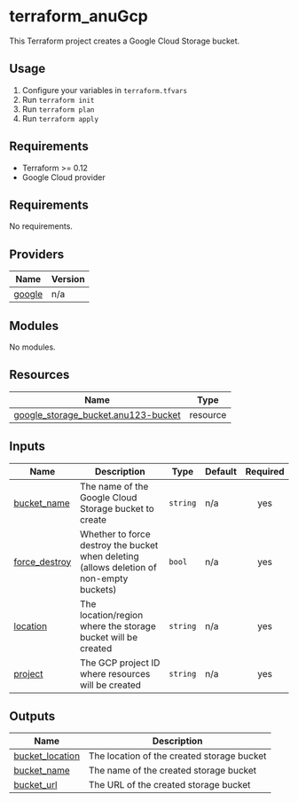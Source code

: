 # terraform_anuGcp

This Terraform project creates a Google Cloud Storage bucket.

## Usage

1. Configure your variables in `terraform.tfvars`
2. Run `terraform init`
3. Run `terraform plan`
4. Run `terraform apply`

## Requirements

- Terraform >= 0.12
- Google Cloud provider

<!-- BEGIN_TF_DOCS -->
## Requirements

No requirements.

## Providers

| Name | Version |
|------|---------|
| <a name="provider_google"></a> [google](#provider\_google) | n/a |

## Modules

No modules.

## Resources

| Name | Type |
|------|------|
| [google_storage_bucket.anu123-bucket](https://registry.terraform.io/providers/hashicorp/google/latest/docs/resources/storage_bucket) | resource |

## Inputs

| Name | Description | Type | Default | Required |
|------|-------------|------|---------|:--------:|
| <a name="input_bucket_name"></a> [bucket\_name](#input\_bucket\_name) | The name of the Google Cloud Storage bucket to create | `string` | n/a | yes |
| <a name="input_force_destroy"></a> [force\_destroy](#input\_force\_destroy) | Whether to force destroy the bucket when deleting (allows deletion of non-empty buckets) | `bool` | n/a | yes |
| <a name="input_location"></a> [location](#input\_location) | The location/region where the storage bucket will be created | `string` | n/a | yes |
| <a name="input_project"></a> [project](#input\_project) | The GCP project ID where resources will be created | `string` | n/a | yes |

## Outputs

| Name | Description |
|------|-------------|
| <a name="output_bucket_location"></a> [bucket\_location](#output\_bucket\_location) | The location of the created storage bucket |
| <a name="output_bucket_name"></a> [bucket\_name](#output\_bucket\_name) | The name of the created storage bucket |
| <a name="output_bucket_url"></a> [bucket\_url](#output\_bucket\_url) | The URL of the created storage bucket |
<!-- END_TF_DOCS -->